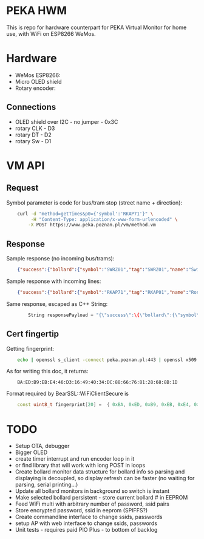 # PEKA HWM

This is repo for hardware counterpart for PEKA Virtual Monitor for home use, with WiFi on ESP8266 WeMos.

# Hardware

- WeMos ESP8266:
- Micro OLED shield
- Rotary encoder:
## Connections
- OLED shield over I2C - no jumper - 0x3C
- rotary CLK - D3
- rotary DT - D2
- rotary Sw - D1


# VM API 

## Request
Symbol parameter is code for bus/tram stop (street name + direction):
```bash
    curl -d "method=getTimes&p0={'symbol':'RKAP71'}" \
         -H "Content-Type: application/x-www-form-urlencoded" \
        -X POST https://www.peka.poznan.pl/vm/method.vm
```
## Response
Sample response (no incoming bus/trams):
```json
    {"success":{"bollard":{"symbol":"SWRZ01","tag":"SWRZ01","name":"Świerzawska","mainBollard":false},"times":[]}}
```

Sample response with incoming lines:
```json
    {"success":{"bollard":{"symbol":"RKAP71","tag":"RKAP01","name":"Rondo Kaponiera","mainBollard":false},"times":[{"realTime":false,"minutes":13,"direction":"Rondo Kaponiera","onStopPoint":false,"departure":"2019-03-12T00:21:00.000Z","line":"249"},{"realTime":true,"minutes":16,"direction":"Rondo Kaponiera","onStopPoint":false,"departure":"2019-03-12T00:24:00.000Z","line":"232"},{"realTime":true,"minutes":17,"direction":"Rondo Kaponiera","onStopPoint":false,"departure":"2019-03-12T00:25:00.000Z","line":"238"},{"realTime":false,"minutes":22,"direction":"Szwajcarska Szpital","onStopPoint":false,"departure":"2019-03-12T00:30:00.000Z","line":"232"},{"realTime":false,"minutes":22,"direction":"Szwajcarska Szpital","onStopPoint":false,"departure":"2019-03-12T00:30:00.000Z","line":"238"},{"realTime":false,"minutes":22,"direction":"Dębiec","onStopPoint":false,"departure":"2019-03-12T00:30:00.000Z","line":"249"}]}}
```

Same response, escaped as C++ String:
```c++
        String responsePayload = "{\"success\":\{\"bollard\":{\"symbol\":\"RKAP71\",\"tag\":\"RKAP01\",\"name\":\"Rondo Kaponiera\",\"mainBollard\":false},\"times\":[{\"realTime\":false,\"minutes\":13,\"direction\":\"Rondo Kaponiera\",\"onStopPoint\":false,\"departure\":\"2019-03-12T00:21:00.000Z\",\"line\":\"249\"},{\"realTime\":true,\"minutes\":16,\"direction\":\"Rondo Kaponiera\",\"onStopPoint\":false,\"departure\":\"2019-03-12T00:24:00.000Z\",\"line\":\"232\"},{\"realTime\":true,\"minutes\":17,\"direction\":\"Rondo Kaponiera\",\"onStopPoint\":false,\"departure\":\"2019-03-12T00:25:00.000Z\",\"line\":\"238\"},{\"realTime\":false,\"minutes\":22,\"direction\":\"Szwajcarska Szpital\",\"onStopPoint\":false,\"departure\":\"2019-03-12T00:30:00.000Z\",\"line\":\"232\"},{\"realTime\":false,\"minutes\":22,\"direction\":\"Szwajcarska Szpital\",\"onStopPoint\":false,\"departure\":\"2019-03-12T00:30:00.000Z\",\"line\":\"238\"},{\"realTime\":false,\"minutes\":22,\"direction\":\"Dębiec\",\"onStopPoint\":false,\"departure\":\"2019-03-12T00:30:00.000Z\",\"line\":\"249\"}]}}";
```

## Cert fingertip
Getting fingerprint:
```bash
    echo | openssl s_client -connect peka.poznan.pl:443 | openssl x509 -fingerprint -noout
```
As for writing this doc, it returns:
```  
    BA:ED:B9:EB:E4:46:D3:16:49:40:34:DC:88:66:76:81:28:68:8B:1D
```
Format required by BearSSL::WiFiClientSecure is
```c++
    const uint8_t fingerprint[20] =  { 0xBA, 0xED, 0xB9, 0xEB, 0xE4, 0x46, 0xD3, 0x16, 0x49, 0x40, 0x34, 0xDC, 0x88, 0x66, 0x76, 0x81, 0x28, 0x68, 0x8B, 0x1D };
```

# TODO
- Setup OTA, debugger
- Bigger OLED
- create timer interrupt and run encoder loop in it 
- or find library that will work with long POST in loops
- Create bollard monitor data structure for bollard info so parsing and displaying is decoupled, so display refresh can be faster (no waiting for parsing, serial printing...)
- Update all bollard monitors in background so switch is instant
- Make selected bollard persistent - store current bollard # in EEPROM
- Feed WiFi multi with arbitrary number of password, ssid pairs
- Store encrypted password, ssid in eeprom (SPIFFS?)
- Create commandline interface to change ssids, passwords
- setup AP with web interface to change ssids, passwords
- Unit tests - requires paid PIO Plus - to bottom of backlog